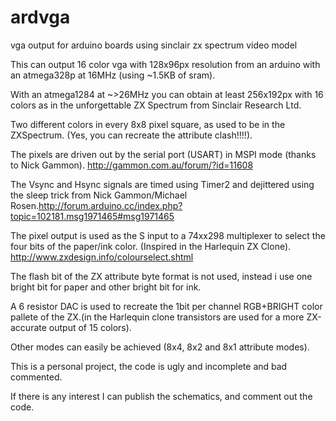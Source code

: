 # ardvga
vga output for arduino boards using sinclair zx spectrum video model

This can output 16 color vga with 128x96px resolution from an arduino with an atmega328p at 16MHz (using ~1.5KB of sram).

With an atmega1284 at ~>26MHz you can obtain at least 256x192px with 16 colors as in the unforgettable ZX Spectrum from Sinclair Research Ltd.

Two different colors in every 8x8 pixel square, as used to be in the ZXSpectrum. (Yes, you can recreate the attribute clash!!!!).

The pixels are driven out by the serial port (USART) in MSPI mode (thanks to Nick Gammon). http://gammon.com.au/forum/?id=11608

The Vsync and Hsync signals are timed using Timer2 and dejittered using the sleep trick from Nick Gammon/Michael Rosen.http://forum.arduino.cc/index.php?topic=102181.msg1971465#msg1971465

The pixel output is used as the S input to a 74xx298 multiplexer to select the four bits of the paper/ink color. (Inspired in the Harlequin ZX Clone). http://www.zxdesign.info/colourselect.shtml

The flash bit of the ZX attribute byte format is not used, instead i use one bright bit for paper and other bright bit for ink.

A 6 resistor DAC is used to recreate the 1bit per channel RGB+BRIGHT color pallete of the ZX.(in the Harlequin clone transistors are used for a more ZX-accurate output of 15 colors).

Other modes can easily be achieved (8x4, 8x2 and 8x1 attribute modes).


This is a personal project, the code is ugly and incomplete and bad commented.


If there is any interest I can publish the schematics, and comment out the code.
